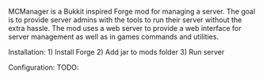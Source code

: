 MCManager is a Bukkit inspired Forge mod for managing a server. The goal is to provide server admins with the tools to run their server without the extra hassle. The mod uses a web server to provide a web interface for server management as well as in games commands and utilities.

Installation:
	1) Install Forge
	2) Add jar to mods folder
	3) Run server

Configuration:
	TODO:

